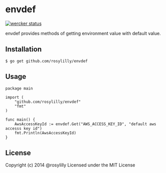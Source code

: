# envdef

[![wercker status](https://app.wercker.com/status/daabaa5da9021a6d62ae6bbfa79535d6/s "wercker status")](https://app.wercker.com/project/bykey/daabaa5da9021a6d62ae6bbfa79535d6)

envdef provides methods of getting environment value with default value.

## Installation

```shell
$ go get github.com/rosylilly/envdef
```

## Usage

```golang
package main

import (
	"github.com/rosylilly/envdef"
	"fmt"
)

func main() {
	AwsAccessKeyId := envdef.Get("AWS_ACCESS_KEY_ID", "default aws accesss key id")
	fmt.Println(AwsAccessKeyId)
}
```

## License

Copyright (c) 2014 @rosylilly Licensed under the MIT License
